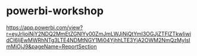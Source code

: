 # powerbi-workshop

https://app.powerbi.com/view?r=eyJrIjoiNjY2NDQ2MmEtZGNlYy00ZmJmLWJjNjQtYmI3OGJjZTFlZTkwIiwidCI6IjEwMWRhNTg3LTE4NDMtNGY1Mi04YjhhLTE3YjA2OWM2NmQzMyIsImMiOjJ9&pageName=ReportSection
